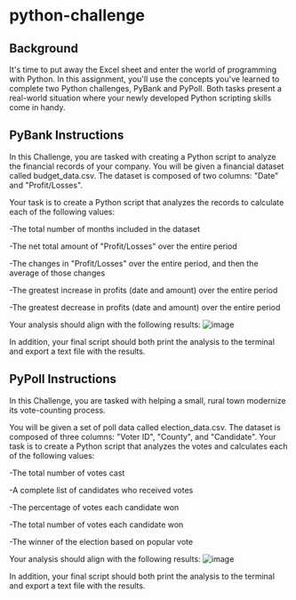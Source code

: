 # python-challenge

## Background
It's time to put away the Excel sheet and enter the world of programming with Python. In this assignment, you'll use the concepts you've learned to complete two Python challenges, PyBank and PyPoll. Both tasks present a real-world situation where your newly developed Python scripting skills come in handy.

## PyBank Instructions
In this Challenge, you are tasked with creating a Python script to analyze the financial records of your company. You will be given a financial dataset called budget_data.csv. The dataset is composed of two columns: "Date" and "Profit/Losses".

Your task is to create a Python script that analyzes the records to calculate each of the following values:

 -The total number of months included in the dataset

 -The net total amount of "Profit/Losses" over the entire period

 -The changes in "Profit/Losses" over the entire period, and then the average of those changes

 -The greatest increase in profits (date and amount) over the entire period

 -The greatest decrease in profits (date and amount) over the entire period

Your analysis should align with the following results:
![image](https://user-images.githubusercontent.com/113127015/222739850-befabc5f-e2a4-4347-a0c2-d97c8e0f933b.png)

In addition, your final script should both print the analysis to the terminal and export a text file with the results.

## PyPoll Instructions
In this Challenge, you are tasked with helping a small, rural town modernize its vote-counting process.

You will be given a set of poll data called election_data.csv. The dataset is composed of three columns: "Voter ID", "County", and "Candidate". Your task is to create a Python script that analyzes the votes and calculates each of the following values:

 -The total number of votes cast

 -A complete list of candidates who received votes

 -The percentage of votes each candidate won

 -The total number of votes each candidate won

 -The winner of the election based on popular vote

Your analysis should align with the following results:
![image](https://user-images.githubusercontent.com/113127015/222740080-8c6812c0-d7cb-4e64-9392-971114e8c1e6.png)

In addition, your final script should both print the analysis to the terminal and export a text file with the results.
